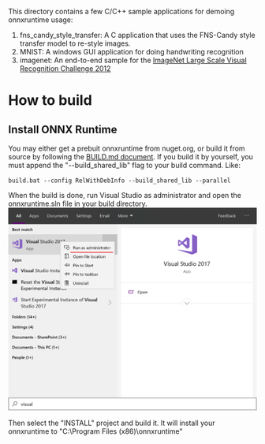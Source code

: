 This directory contains a few C/C++ sample applications for demoing onnxruntime usage:

1. fns_candy_style_transfer: A C application that uses the FNS-Candy style transfer model to re-style images. 
2. MNIST: A windows GUI application for doing handwriting recognition
3. imagenet: An end-to-end sample for the [ImageNet Large Scale Visual Recognition Challenge 2012](http://www.image-net.org/challenges/LSVRC/2012/)

# How to build


## Install ONNX Runtime
You may either get a prebuit onnxruntime from nuget.org, or build it from source by following the [BUILD.md document](../../../BUILD.md). 
If you build it by yourself, you must append the "--build_shared_lib" flag to your build command. Like:

```
build.bat --config RelWithDebInfo --build_shared_lib --parallel
```
When the build is done, run Visual Studio as administrator and open the onnxruntime.sln file in your build directory.
![vs.png](vs.png)

Then select the "INSTALL" project and build it.  It will install your onnxruntime to  "C:\Program Files (x86)\onnxruntime"

